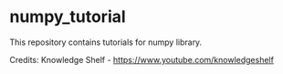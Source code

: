 # numpy_tutorial
This repository contains tutorials for numpy library.

Credits: Knowledge Shelf - https://www.youtube.com/knowledgeshelf
